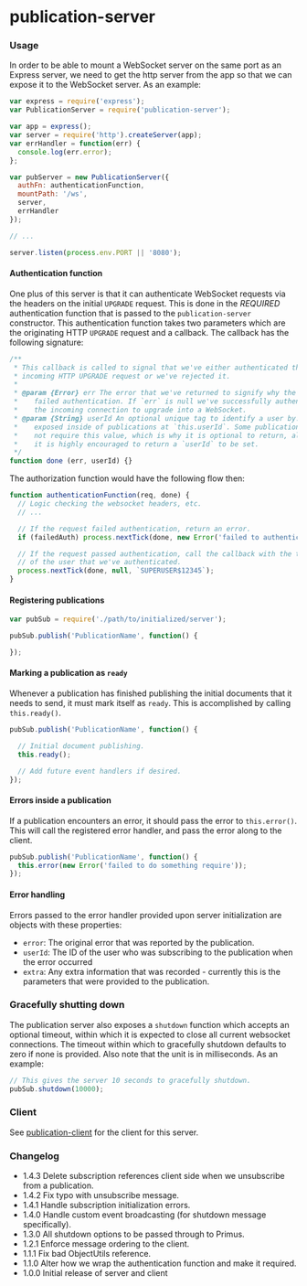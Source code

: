 publication-server
=====

### Usage
In order to be able to mount a WebSocket server on the same port as an
Express server, we need to get the http server from the app so that we can
expose it to the WebSocket server. As an example:

```js
var express = require('express');
var PublicationServer = require('publication-server');

var app = express();
var server = require('http').createServer(app);
var errHandler = function(err) {
  console.log(err.error);
};

var pubServer = new PublicationServer({
  authFn: authenticationFunction,
  mountPath: '/ws',
  server,
  errHandler
});

// ...

server.listen(process.env.PORT || '8080');
```


#### Authentication function

One plus of this server is that it can authenticate WebSocket requests via the
headers on the initial `UPGRADE` request. This is done in the *REQUIRED*
authentication function that is passed to the `publication-server` constructor.
This authentication function takes two parameters which are the originating HTTP
`UPGRADE` request and a callback. The callback has the following signature:

```js
/**
 * This callback is called to signal that we've either authenticated the
 * incoming HTTP UPGRADE request or we've rejected it.
 *
 * @param {Error} err The error that we've returned to signify why the user
 *    failed authentication. If `err` is null we've successfully authenticated
 *    the incoming connection to upgrade into a WebSocket.
 * @param {String} userId An optional unique tag to identify a user by. It is
 *    exposed inside of publications at `this.userId`. Some publications may
 *    not require this value, which is why it is optional to return, although
 *    it is highly encouraged to return a `userId` to be set.
 */
function done (err, userId) {}
```

The authorization function would have the following flow then:

```js
function authenticationFunction(req, done) {
  // Logic checking the websocket headers, etc.
  // ...

  // If the request failed authentication, return an error.
  if (failedAuth) process.nextTick(done, new Error('failed to authenticate user'));

  // If the request passed authentication, call the callback with the the ID
  // of the user that we've authenticated.
  process.nextTick(done, null, `SUPERUSER$12345`);
}
```

#### Registering publications

```js
var pubSub = require('./path/to/initialized/server');

pubSub.publish('PublicationName', function() {

});
```

#### Marking a publication as `ready`
Whenever a publication has finished publishing the initial documents that it
needs to send, it must mark itself as `ready`. This is accomplished by calling
`this.ready()`.

```js
pubSub.publish('PublicationName', function() {

  // Initial document publishing.
  this.ready();

  // Add future event handlers if desired.
});
```

#### Errors inside a publication
If a publication encounters an error, it should pass the error to `this.error()`.
This will call the registered error handler, and pass the error along to the client.

```js
pubSub.publish('PublicationName', function() {
  this.error(new Error('failed to do something require'));
});
```


#### Error handling
Errors passed to the error handler provided upon server initialization are
objects with these properties:

 - `error`: The original error that was reported by the publication.
 - `userId`: The ID of the user who was subscribing to the publication when the
   error occurred
 - `extra`: Any extra information that was recorded - currently this is the
   parameters that were provided to the publication.

### Gracefully shutting down
The publication server also exposes a `shutdown` function which accepts an
optional timeout, within which it is expected to close all current websocket
connections. The timeout within which to gracefully shutdown defaults to zero
if none is provided. Also note that the unit is in milliseconds. As an example:

```js
// This gives the server 10 seconds to gracefully shutdown.
pubSub.shutdown(10000);
```


### Client

See [publication-client](https://github.com/mixmaxhq/publication-server/blob/master/client/README.md) for the client for this server.


### Changelog
* 1.4.3 Delete subscription references client side when we unsubscribe from a publication.
* 1.4.2 Fix typo with unsubscribe message.
* 1.4.1 Handle subscription initialization errors.
* 1.4.0 Handle custom event broadcasting (for shutdown message specifically).
* 1.3.0 All shutdown options to be passed through to Primus.
* 1.2.1 Enforce message ordering to the client.
* 1.1.1 Fix bad ObjectUtils reference.
* 1.1.0 Alter how we wrap the authentication function and make it required.
* 1.0.0 Initial release of server and client
